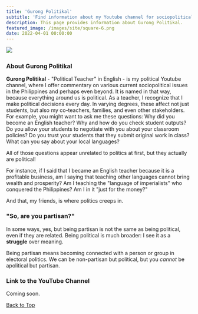 ```yaml
---
title: 'Gurong Politikal'
subtitle: 'Find information about my Youtube channel for sociopolitical commentaries, "Gurong Politikal."'
description: This page provides information about Gurong Politikal.
featured_image: /images/site/square-6.png
date: 2022-04-01 00:00:00
---
```


<img src="https://senseigab.github.io/images/gurongpolitikal/gurongpolitikal.png"> <img>

### About Gurong Politikal

**Gurong Politikal** - "Political Teacher" in English - is my political Youtube channel, where I offer commentary on various current sociopolitical issues in the Philippines and perhaps even beyond. It is named in that way, because everything around us is political. As a teacher, I recognize that I make political decisions every day. In varying degrees, these affect not just students, but also my co-teachers, families, and even other stakeholders. For example, you might want to ask me these questions: Why did you become an English teacher? Why and how do you check student outputs? Do you allow your students to negotiate with you about your classroom policies? Do you trust your students that they submit original work in class? What can you say about your local languages? 

All of those questions appear unrelated to politics at first, but they actually are political!

For instance, if I said that I became an English teacher because it is a profitable business, am I saying that teaching other languages cannot bring wealth and prosperity? Am I teaching the "language of imperialists" who conquered the Philippines? Am I in it "just for the money?" 

And that, my friends, is where politics creeps in. 

### "So, are you partisan?"

In some ways, yes, but being partisan is not the same as being political, even if they are related. Being political is much broader: I see it as a **struggle** over meaning.

Being partisan means becoming connected with a person or group in electoral politics. We can be non-partisan but political, but you *cannot* be apolitical but partisan.

### Link to the YouTube Channel

Coming soon.

<a href="#" class="button button--large">Back to Top</a>